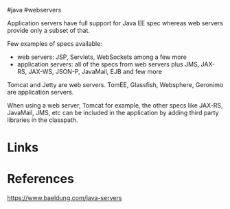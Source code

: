 #java #webservers 

Application servers have full support for Java EE spec whereas web servers provide only a subset of that.

Few examples of specs available:
- web servers: JSP, Servlets, WebSockets among a few more
- application servers: all of the specs from web servers plus JMS, JAX-RS, JAX-WS, JSON-P, JavaMail, EJB and few more

Tomcat and Jetty are web servers. 
TomEE, Glassfish, Websphere, Geronimo are application servers.

When using a web server, Tomcat for example, the other specs like JAX-RS, JavaMail, JMS, etc can be included in the application by adding third party libraries in the classpath.

# Links


# References
https://www.baeldung.com/java-servers